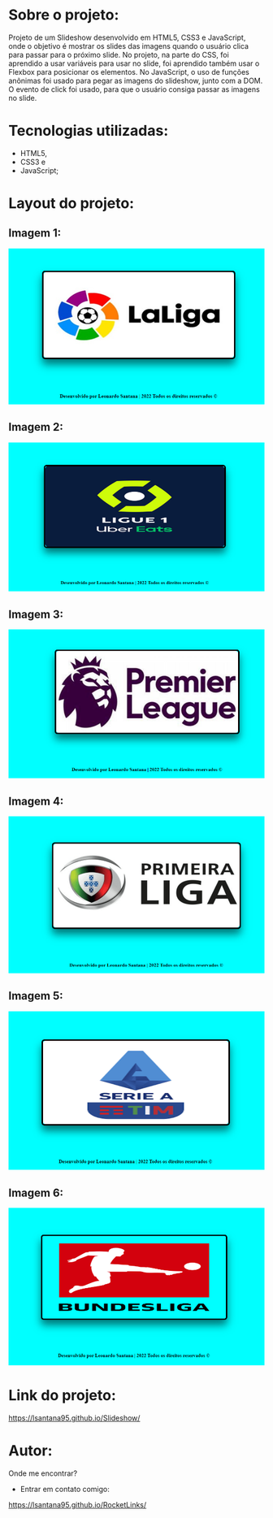 # Sobre o projeto:

Projeto de um Slideshow desenvolvido em HTML5, CSS3 e JavaScript, onde o objetivo é mostrar os slides das imagens quando o usuário clica para passar para o próximo slide. No projeto, na parte do CSS, foi aprendido a usar variáveis para usar no slide, foi aprendido também usar o Flexbox para posicionar os elementos. No JavaScript, o uso de funções anõnimas foi usado para pegar as imagens do slideshow, junto com a DOM. O evento de click foi usado, para que o usuário consiga passar as imagens no slide. 

# Tecnologias utilizadas:

- HTML5,
- CSS3 e 
- JavaScript;

# Layout do projeto:

## Imagem 1:

<img src="./projeto_img/Image_1.png">

## Imagem 2:

<img src="./projeto_img/Image_2.png">

## Imagem 3:

<img src="./projeto_img/Image_3.png">

## Imagem 4:

<img src="./projeto_img/Image_4.png">

## Imagem 5:

<img src="./projeto_img/Imaget_5.png">

## Imagem 6:

<img src="./projeto_img/Imaget_6.png">

# Link do projeto:

https://lsantana95.github.io/Slideshow/ 

# Autor:

Onde me encontrar?

- Entrar em contato comigo:

https://lsantana95.github.io/RocketLinks/
